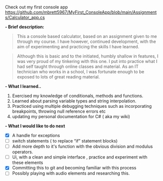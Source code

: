 Check out my first console app https://github.com/mbrett5967/MyFirst_ConsoleApp/blob/main/Assignments/Calculator_app.cs


**-  Brief description:**
> This a console based calculator, based on an assignment given to me through my course. I have however, continued development,
 with the aim of experimenting and practicing the skills I have learned.

 
> Although this is basic and to the initiated, humbly shallow in features, I was very proud of my tinkering with this one.
I put into practice what I had self taught through online classes and material. As an IT technician who works in a school,
I was fortunate enough to be exposed to lots of great reading material.


**- What I learned..**
1. Exercised my knowledge of conditionals, methods and functions.
2. Learned about parsing variable types and string interpolation.
3. Practiced using multiple debugging techniques such as incorporating breakpoints, throwing null reference errors etc
4. updating my personal documentation for C# ( aka my wiki)
   

**- What I would like to do next**
* [x] A handle for exceptions 
* [ ] switch statements ( to replace “if” statement blocks) 
* [ ] Add more depth to it's function with the obvious division and modulus operators.
* [ ] Ui, with a clean and simple interface , practice and experiment with these elements
* [x] Committing this to git and becoming familiar with this process
* [ ] Possibly playing with audio elements and researching this.
